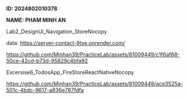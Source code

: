**ID: 2024802010378**

**NAME: PHAM MINH AN**

Lab2_DesignUI_Navigation_StoreNocopy

data: https://server-contact-9txe.onrender.com/

https://github.com/Minhan39/PracticeLab/assets/81009449/c1f6af68-50ce-42cd-b73d-95829c4bfa92

Excersise6_TodosApp_FireStoreReactNativeNocopy

https://github.com/Minhan39/PracticeLab/assets/81009449/ace3525a-501c-4bdc-9617-a836e787fdfa
